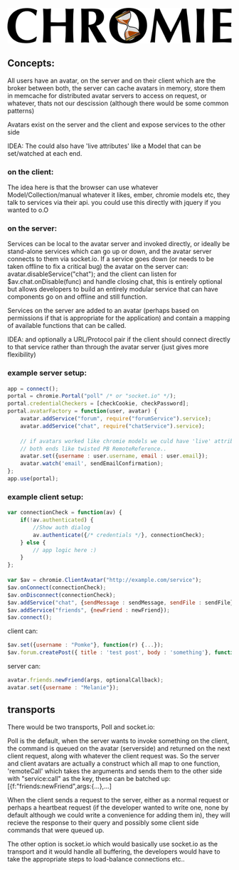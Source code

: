 
![Chromie](https://github.com/pomke/chromie/raw/master/docs/chromie-logo.png)

## Concepts:

All users have an avatar, on the server and on their client which are the broker
between both, the server can cache avatars in memory, store them in memcache for
distributed avatar servers to access on request, or whatever, thats not our 
descission (although there would be some common patterns)

Avatars exist on the server and the client and expose services to the other side

IDEA: The could also have 'live attributes' like a Model that can be set/watched at
each end.

### on the client:

The idea here is that the browser can use whatever Model/Collection/manual whatever
it likes, ember, chromie models etc, they talk to services via their api. you
could use this directly with jquery if you wanted to o.O

### on the server:

Services can be local to the avatar server and invoked directly, or ideally be
stand-alone services which can go up or down, and the avatar server connects to
them via socket.io. If a service goes down (or needs to be taken offline to fix
a critical bug) the avatar on the server can: avatar.disableService("chat"); 
and the client can listen for $av.chat.onDisable(func) and handle closing chat,
this is entirely optional but allows developers to build an entirely modular 
service that can have components go on and offline and still function. 

Services on the server are added to an avatar (perhaps based on permissions if
that is appropriate for the application) and contain a mapping of available 
functions that can be called. 

IDEA: and optionally a URL/Protocol pair if the client should connect directly 
to that service rather than through the avatar server (just gives more 
flexibility) 

### example server setup:

```javascript
app = connect();
portal = chromie.Portal("poll" /* or "socket.io" */);
portal.credentialCheckers = [checkCookie, checkPassword];
portal.avatarFactory = function(user, avatar) {
    avatar.addService("forum", require("forumService").service);
    avatar.addService("chat", require("chatService").service);

    // if avatars worked like chromie models we culd have 'live' attributes at
    // both ends like twisted PB RemoteReference..  
    avatar.set({username : user.username, email : user.email});
    avatar.watch('email', sendEmailConfirmation);
};
app.use(portal);
```

### example client setup:

```javascript
var connectionCheck = function(av) {
    if(!av.authenticated) {
        //Show auth dialog
        av.authenticate({/* credentials */}, connectionCheck);
    } else {
        // app logic here :)        
    }
};

var $av = chromie.ClientAvatar("http://example.com/service");
$av.onConnect(connectionCheck);
$av.onDisconnect(connectionCheck);
$av.addService("chat", {sendMessage : sendMessage, sendFile : sendFile});
$av.addService("friends", {newFriend : newFriend});
$av.connect();
```

client can: 

```javascript
$av.set({username : "Pomke"}, function(r) {...}); 
$av.forum.createPost({ title : 'test post', body : 'something'}, function(r){});
```

server can:

```javascript
avatar.friends.newFriend(args, optionalCallback);
avatar.set({username : "Melanie"});
```


## transports

There would be two transports, Poll and socket.io:

Poll is the default, when the server wants to invoke something on the client, 
the command is queued on the avatar (serverside) and returned on the next client
request, along with whatever the client request was. So the server and client 
avatars are actually a construct which all map to one function, 'remoteCall' 
which takes the arguments and sends them to the other side with "service:call" 
as the key, these can be batched up:  [{f:"friends:newFriend",args:{...},...]

When the client sends a request to the server, either as a normal request or 
perhaps a heartbeat request (if the developer wanted to write one, none by 
default although we could write a convenience for adding them in), they will
recieve the response to their query and possibly some client side commands that
were queued up. 

The other option is socket.io which would basically use socket.io as the 
transport and it would handle all buffering, the developers would have to take
the appropriate steps to load-balance connections etc..







